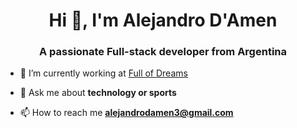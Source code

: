<h1 align="center">Hi 👋, I'm Alejandro D'Amen</h1>
<h3 align="center">A passionate Full-stack developer from Argentina</h3>

- 🔭 I’m currently working at [Full of Dreams](https://www.linkedin.com/company/full-of-dreams/)

- 💬 Ask me about **technology or sports**

- 📫 How to reach me **alejandrodamen3@gmail.com**

